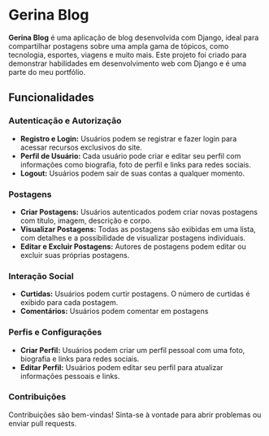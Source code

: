 # Gerina Blog

**Gerina Blog** é uma aplicação de blog desenvolvida com Django, ideal para compartilhar postagens sobre uma ampla gama de tópicos, como tecnologia, esportes, viagens e muito mais. Este projeto foi criado para demonstrar habilidades em desenvolvimento web com Django e é uma parte do meu portfólio.

## Funcionalidades

### Autenticação e Autorização

- **Registro e Login:** Usuários podem se registrar e fazer login para acessar recursos exclusivos do site.
- **Perfil de Usuário:** Cada usuário pode criar e editar seu perfil com informações como biografia, foto de perfil e links para redes sociais.
- **Logout:** Usuários podem sair de suas contas a qualquer momento.

### Postagens

- **Criar Postagens:** Usuários autenticados podem criar novas postagens com título, imagem, descrição e corpo.
- **Visualizar Postagens:** Todas as postagens são exibidas em uma lista, com detalhes e a possibilidade de visualizar postagens individuais.
- **Editar e Excluir Postagens:** Autores de postagens podem editar ou excluir suas próprias postagens.

### Interação Social

- **Curtidas:** Usuários podem curtir postagens. O número de curtidas é exibido para cada postagem.
- **Comentários:** Usuários podem comentar em postagens
  
### Perfis e Configurações

- **Criar Perfil:** Usuários podem criar um perfil pessoal com uma foto, biografia e links para redes sociais.
- **Editar Perfil:** Usuários podem editar seu perfil para atualizar informações pessoais e links.


### Contribuições

Contribuições são bem-vindas! Sinta-se à vontade para abrir problemas ou enviar pull requests.
